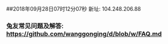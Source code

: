 ##2018年09月28日07时12分07秒 新址: 104.248.206.88
### 兔友常见问题及解答: https://github.com/wanggonging/d/blob/w/FAQ.md
